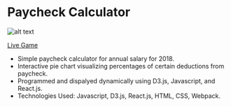 # Paycheck Calculator

![alt text](http://g.recordit.co/s16H1PciwY.gif)

[Live Game](https://thedonwind69.github.io/paycheck-calculator)

- Simple paycheck calculator for annual salary for 2018.
- Interactive pie chart visualizing percentages of certain deductions from paycheck.
- Programmed and dispalyed dynamically using D3.js, Javascript, and React.js.
- Technologies Used: Javascript, D3.js, React.js, HTML, CSS, Webpack.